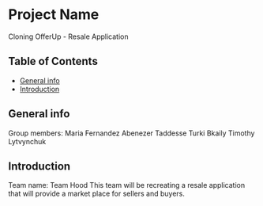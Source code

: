 # Project Name
Cloning OfferUp - Resale Application

## Table of Contents
* [General info](#general-info)
* [Introduction](#introduction)

## General info
Group members:
Maria Fernandez
Abenezer Taddesse
Turki Bkaily
Timothy Lytvynchuk

## Introduction
Team name: Team Hood
This team will be recreating a resale application that will provide  a market place for sellers and buyers. 
